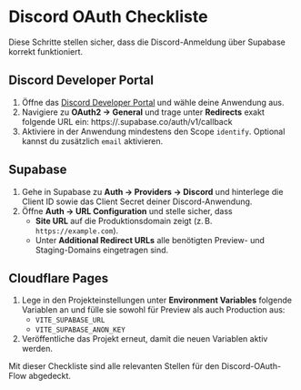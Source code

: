 # Discord OAuth Checkliste

Diese Schritte stellen sicher, dass die Discord-Anmeldung über Supabase korrekt funktioniert.

## Discord Developer Portal
1. Öffne das [Discord Developer Portal](https://discord.com/developers/applications) und wähle deine Anwendung aus.
2. Navigiere zu **OAuth2 → General** und trage unter **Redirects** exakt folgende URL ein:
   https://<SUPABASE-PROJECT-REF>.supabase.co/auth/v1/callback
3. Aktiviere in der Anwendung mindestens den Scope `identify`. Optional kannst du zusätzlich `email` aktivieren.

## Supabase
1. Gehe in Supabase zu **Auth → Providers → Discord** und hinterlege die Client ID sowie das Client Secret deiner Discord-Anwendung.
2. Öffne **Auth → URL Configuration** und stelle sicher, dass
   - **Site URL** auf die Produktionsdomain zeigt (z. B. `https://example.com`).
   - Unter **Additional Redirect URLs** alle benötigten Preview- und Staging-Domains eingetragen sind.

## Cloudflare Pages
1. Lege in den Projekteinstellungen unter **Environment Variables** folgende Variablen an und fülle sie sowohl für Preview als auch Production aus:
   - `VITE_SUPABASE_URL`
   - `VITE_SUPABASE_ANON_KEY`
2. Veröffentliche das Projekt erneut, damit die neuen Variablen aktiv werden.

Mit dieser Checkliste sind alle relevanten Stellen für den Discord-OAuth-Flow abgedeckt.
